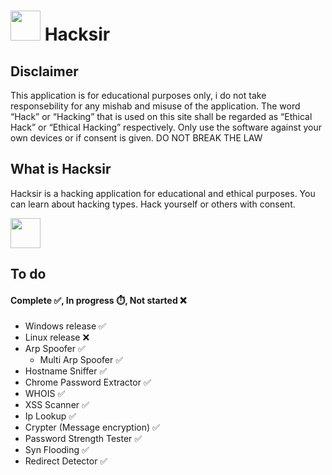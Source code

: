 # <img src="https://raw.githubusercontent.com/zhiftyDK/hacksir/main/src/images/hacksir(white).svg" style="height: 3rem; margin: 0; padding: 0;"> Hacksir

## Disclaimer
This application is for educational purposes only, i do not take responsebility for any mishab and misuse of the application.
The word “Hack” or “Hacking” that is used on this site shall be regarded as “Ethical Hack” or “Ethical Hacking” respectively.
Only use the software against your own devices or if consent is given. DO NOT BREAK THE LAW

## What is Hacksir
Hacksir is a hacking application for educational and ethical purposes.
You can learn about hacking types.
Hack yourself or others with consent.

<a href="https://github.com/zhiftyDK/hacksir/releases/download/hacksir/Hacksir-1.0.0.Setup.exe">
<img src="https://www.mtctutorials.com/wp-content/uploads/2019/04/Download-button-png-GREEN-color-by-mtc-tutorials.png" style="height: 3rem; margin: 0; padding: 0;">
</a>

## To do
#### Complete ✅, In progress ⏱️, Not started ❌
* Windows release ✅
* Linux release ❌
* Arp Spoofer ✅
  * Multi Arp Spoofer ✅
* Hostname Sniffer ✅
* Chrome Password Extractor ✅
* WHOIS ✅
* XSS Scanner ✅
* Ip Lookup ✅
* Crypter (Message encryption) ✅
* Password Strength Tester ✅
* Syn Flooding ✅
* Redirect Detector ✅
